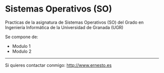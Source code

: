 Sistemas Operativos (SO)
========================

Practicas de la asignatura de Sistemas Operativos (SO) del Grado en Ingeniería Informática de la Universidad de Granada (UGR)

Se compone de:

* Modulo 1
* Modulo 2

---
Si quieres contactar conmigo: http://www.ernesto.es
